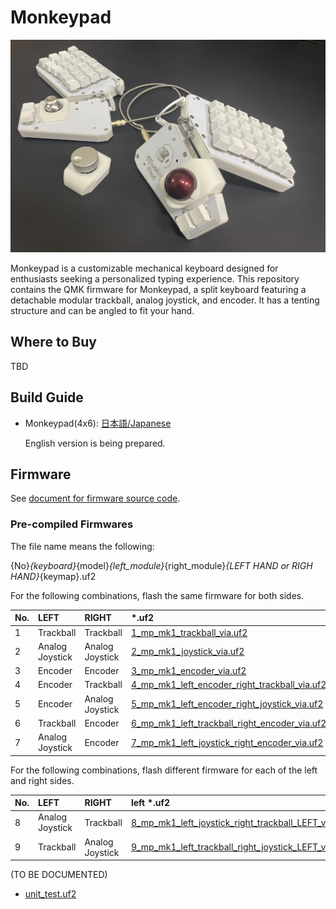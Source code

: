 # Monkeypad

![Monkeypad](./build_guide/standard/images/01/monkeypad_1_00.jpeg)

Monkeypad is a customizable mechanical keyboard designed for enthusiasts seeking a personalized typing experience. This repository contains the QMK firmware for Monkeypad, a split keyboard featuring a detachable modular trackball, analog joystick, and encoder. It has a tenting structure and can be angled to fit your hand.

## Where to Buy

TBD

## Build Guide

*   Monkeypad(4x6):
    [日本語/Japanese](./build_guide/standard/01_ビルドガイド.md)

    English version is being prepared.

## Firmware

See [document for firmware source code](./qmk_firmware/keyboards/monkeypad/monkeypad/4x6/readme.md).

### Pre-compiled Firmwares

The file name means the following:

{No}_{keyboard}_{model}_{left_module}_{right_module}_{LEFT HAND or RIGH HAND}_{keymap}.uf2

For the following combinations, flash the same firmware for both sides.

|No.|LEFT|RIGHT| *.uf2 |
|:----|:----|:----|:----|
|1|Trackball|Trackball|[1_mp_mk1_trackball_via.uf2](./firmware/1_mp_mk1_trackball_via.uf2)|
|2|Analog Joystick|Analog Joystick|[2_mp_mk1_joystick_via.uf2](./firmware/2_mp_mk1_joystick_via.uf2)|
|3|Encoder|Encoder|[3_mp_mk1_encoder_via.uf2](./firmware/3_mp_mk1_encoder_via.uf2)|
|4|Encoder|Trackball|[4_mp_mk1_left_encoder_right_trackball_via.uf2](./firmware/4_mp_mk1_left_encoder_right_trackball_via.uf2)|
|5|Encoder|Analog Joystick|[5_mp_mk1_left_encoder_right_joystick_via.uf2](./firmware/5_mp_mk1_left_encoder_right_joystick_via.uf2)|
|6|Trackball|Encoder|[6_mp_mk1_left_trackball_right_encoder_via.uf2](./firmware/6_mp_mk1_left_trackball_right_encoder_via.uf2)|
|7|Analog Joystick|Encoder|[7_mp_mk1_left_joystick_right_encoder_via.uf2](./firmware/7_mp_mk1_left_joystick_right_encoder_via.uf2)|

For the following combinations, flash different firmware for each of the left and right sides.

|No.|LEFT|RIGHT|left *.uf2|right *.uf2|
|:----|:----|:----|:----|:----|
|8|Analog Joystick|Trackball|[8_mp_mk1_left_joystick_right_trackball_LEFT_via.uf2](./firmware/8_mp_mk1_left_joystick_right_trackball_LEFT_via.uf2)|[8_mp_mk1_left_joystick_right_trackball_RIGHT_via.uf2](./firmware/8_mp_mk1_left_joystick_right_trackball_RIGHT_via.uf2)|
|9|Trackball|Analog Joystick|[9_mp_mk1_left_trackball_right_joystick_LEFT_via.uf2](./firmware/9_mp_mk1_left_trackball_right_joystick_LEFT_via.uf2)|[9_mp_mk1_left_trackball_right_joystick_RIGHT_via.uf2](./firmware/9_mp_mk1_left_trackball_right_joystick_RIGHT_via.uf2)|

(TO BE DOCUMENTED)
- [unit_test.uf2
](https://github.com/Taro-Hayashi/KillerWhale/releases/latest/download/tarohayashi_killerwhale_solo_default.uf2)
